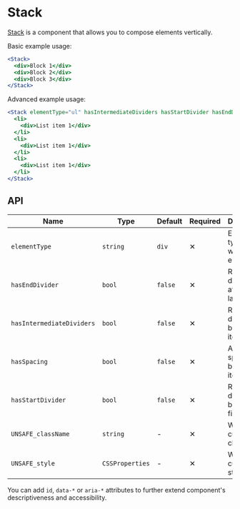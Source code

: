 # Stack

[Stack] is a component that allows you to compose elements vertically.

Basic example usage:

```jsx
<Stack>
  <div>Block 1</div>
  <div>Block 2</div>
  <div>Block 3</div>
</Stack>
```

Advanced example usage:

```jsx
<Stack elementType="ul" hasIntermediateDividers hasStartDivider hasEndDivider>
  <li>
    <div>List item 1</div>
  </li>
  <li>
    <div>List item 1</div>
  </li>
  <li>
    <div>List item 1</div>
  </li>
</Stack>
```

## API

| Name                      | Type            | Default | Required | Description                            |
| ------------------------- | --------------- | ------- | -------- | -------------------------------------- |
| `elementType`             | `string`        | `div`   | ✕        | Element type of the wrapper element    |
| `hasEndDivider`           | `bool`          | `false` | ✕        | Render a divider after the last item   |
| `hasIntermediateDividers` | `bool`          | `false` | ✕        | Render dividers between items          |
| `hasSpacing`              | `bool`          | `false` | ✕        | Apply a spacing between items          |
| `hasStartDivider`         | `bool`          | `false` | ✕        | Render a divider before the first item |
| `UNSAFE_className`        | `string`        | -       | ✕        | Wrapper custom class name              |
| `UNSAFE_style`            | `CSSProperties` | -       | ✕        | Wrapper custom style                   |

You can add `id`, `data-*` or `aria-*` attributes to further extend component's
descriptiveness and accessibility.

[stack]: https://github.com/lmc-eu/spirit-design-system/tree/main/packages/web/src/scss/components/Stack
